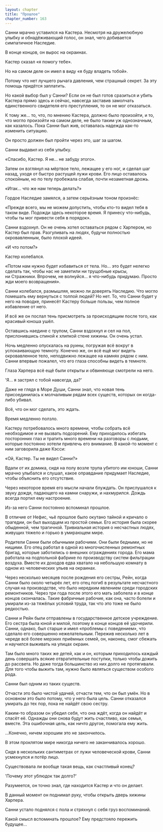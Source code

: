 ```yaml
---
layout: chapter
title: "Прошлое"
chapter_number: 163
---
```


Санни мрачно уставился на Кастера. Несмотря на дружелюбную улыбку и обнадёживающий голос, он знал, чего добивается симпатичное Наследие.

В конце концов, он вырос на окраинах.

Кастер сказал «я помогу тебе».

Но на самом деле он имел в виду «я буду владеть тобой».

Потому что нет лучшего рычага давления, чем страшный секрет. За эту помощь придётся заплатить.

Но какой выбор был у Санни? Если он не был готов сразиться и убить Кастера прямо здесь и сейчас, навсегда заставив замолчать единственного свидетеля его преступления, то он не мог отказаться.

К тому же... то, что, по мнению Кастера, должно было произойти, и то, что могло произойти на самом деле, не было таким уж однозначным, как казалось. Пока Санни был жив, оставалась надежда как-то изменить ситуацию.

Он просто должен был пройти через это, шаг за шагом.

Санни выдавил из себя улыбку.

«Спасибо, Кастер. Я не... не забуду этого».

Затем он взглянул на мёртвое тело, лежащее у его ног, и сделал шаг назад, уходя от быстро растущей лужи крови. Его лицо оставалось спокойным, но по телу пробежала слабая, почти незаметная дрожь.

«Итак... что же нам теперь делать?»

Гордое Наследие замялся, а затем серьёзным тоном произнёс:

«Прежде всего, мы не можем допустить, чтобы кто-то видел тебя в таком виде. Подожди здесь некоторое время. Я принесу что-нибудь, чтобы ты мог привести себя в порядок».

Санни вздохнул. Он не очень хотел оставаться рядом с Харпером, но Кастер был прав. Разгуливать на людях, будучи полностью окровавленным, было плохой идеей.

«И что потом?»

Кастер колебался.

«Потом нам нужно будет избавиться от тела. Но... это будет нелегко сделать так, чтобы нас не заметили ни трущобные крысы, ни Стражники. Впрочем, не волнуйся... я что-нибудь придумаю. Просто жди моего возвращения».

Санни колебался, размышляя, можно ли доверять Наследию. Что могло помешать ему вернуться с толпой людей? Но нет. То, что Санни будет у него на поводке, принесёт Кастеру больше пользы, чем полное избавление от него.

И всё же он послал тень присмотреть за происходящим после того, как красивый юноша ушёл.

Оставшись наедине с трупом, Санни вздохнул и сел на пол, прислонившись спиной к хлипкой стене хижины. Он очень устал.

Ночь медленно опускалась на руины, погружая всё вокруг в успокаивающую темноту. Конечно же, он всё ещё мог видеть окровавленное тело, неподвижно лежащее на камнях рядом с ним. Санни впервые пожалел, что его глаза способны видеть в темноте.

Глаза Харпера всё ещё были открыты и обвиняюще смотрели на него.

'Я... я застрял с тобой навсегда, да?'

Даже не глядя в Море Души, Санни знал, что новая тень присоединилась к молчаливым рядам всех существ, которых он когда-либо убивал.

Всё, что он мог сделать, это ждать.

Время медленно ползло.

Кастеру потребовалось много времени, чтобы собрать всё необходимое и не вызвать подозрений. Ему приходилось избегать посторонних глаз и тратить много времени на разговоры с людьми, которые постоянно хотели привлечь его внимание. В какой-то момент с ним заговорила даже Кэсси:

«Ой, Кастер. Ты не видел Санни?»

Вдали от их домика, сидя на полу возле трупа убитого им юноши, Санни мрачно улыбался и слушал, какое оправдание придумает Наследие, чтобы объяснить его отсутствие.

Через некоторое время его мысли начали блуждать. Он прислушался к звуку дождя, падающего на камни снаружи, и нахмурился. Дождь всегда портил ему настроение.

Из-за него Санни постоянно вспоминал прошлое.

В отличие от Нефис, чьё прошлое было окутано тайной и кричало о трагедии, он был выходцем из простой семьи. Его история была скорее обыденной, чем трагичной. Тривиальная история о несчастных людях, живущих тяжело и горько в умирающем мире.

Родители Санни были обычными рабочими. Они были бедными, но не нищими. Его отец работал в одной из многочисленных ремонтных бригад, которые заботились о внешних ограждениях города. Его мама работала на подпольной фабрике по производству систем фильтрации воздуха. Вместе их доходов едва хватало на небольшую комнату в одном из человеческих ульев на окраинах.

Через несколько месяцев после рождения его сестры, Рейн, когда Санни было около четырёх лет, его отец погиб в результате несчастного случая на производстве, что было нередким явлением среди городских ремонтников. Через три года после этого его мать заболела и в конце концов скончалась. Такие фабричные рабочие, как она, часто болели и умирали из-за тяжёлых условий труда, так что это тоже не было редкостью.

Санни и Рейн были отправлены в государственное детское учреждение. Его сестра была юной и милой, поэтому в конце концов её удочерили. Санни, однако, был старше и имел «проблемы с поведением», что сделало его совершенно нежелательным. Пережив несколько лет в череде всё более мерзких приёмных семей, он, наконец, смог сбежать и научился выживать на улицах окраин.

Там было много таких же детей, как и он, которым приходилось каждый день совершать всякие отвратительные поступки, только чтобы дожить до рассвета. Но даже тогда большинство из них долго не протягивали. Для того чтобы выжить там, нужно было являться существом особого рода.

Санни был одним из таких существ.

Отчасти это было чистой удачей, отчасти тем, что он был умён. Но в основном это было потому, что у него была цель. Санни отказался умирать до тех пор, пока не найдёт свою сестру.

Каким-то образом он убедил себя, что она ждёт, когда он найдёт и спасёт её. Однажды они снова будут жить счастливо, как семья, вместе. Эта ошибочная цель, как ничто другое, помогала ему жить.

...Конечно, ничем хорошим это не закончилось.

В этом проклятом мире никогда ничего не заканчивалось хорошо.

Сидя в нескольких сантиметрах от лужи человеческой крови, Санни усмехнулся и потёр лицо.

Существовала ли вообще такая вещь, как счастливый конец?

'Почему этот ублюдок так долго?'

Разумеется, он точно знал, где находится Кастер и что он делает.

В данный момент он поднимал руку, чтобы открыть дверь хижины Харпера.

Санни устало поднялся с пола и стряхнул с себя груз воспоминаний.

Какой смысл вспоминать прошлое? Ему предстояло пережить будущее...
